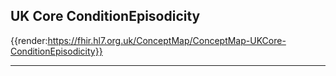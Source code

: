 ## UK Core ConditionEpisodicity

{{render:https://fhir.hl7.org.uk/ConceptMap/ConceptMap-UKCore-ConditionEpisodicity}}

---

